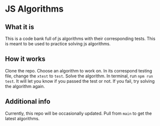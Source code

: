 # JS Algorithms

## What it is
This is a code bank full of js algorithms with their corresponding tests.  This is meant to be used to practice solving js algorithms.

## How it works
Clone the repo.  Choose an algorithm to work on.  In its correspond testing file, change the `xtest` to `test`.  Solve the algorithm.  In terminal, run `npm run test`.  It will let you know if you passed the test or not.  If you fail, try solving the algorithm again.

## Additional info
Currently, this repo will be occasionally updated.  Pull from `main` to get the latest algorithms.